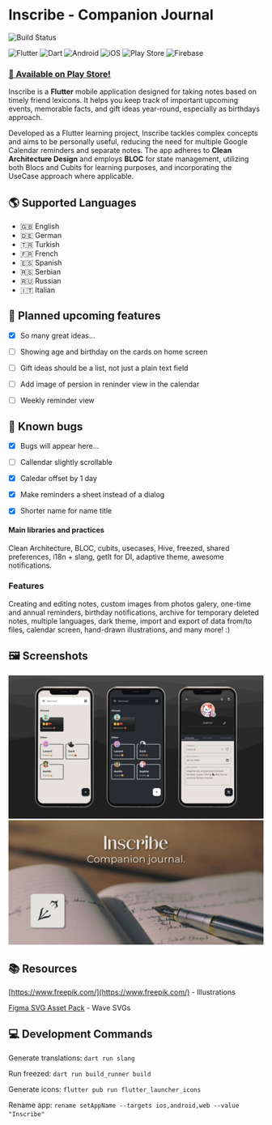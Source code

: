 # Inscribe - Companion Journal
![Build Status](https://app.bitrise.io/app/053180ea-3d4f-4655-b64c-b9fb9ab1d797/status.svg?token=lJlpdiRH-CJE_4oD8q0Fjw)

![Flutter](https://img.shields.io/badge/Flutter-%2302569B.svg?style=for-the-badge&logo=Flutter&logoColor=white)
![Dart](https://img.shields.io/badge/dart-%230175C2.svg?style=for-the-badge&logo=dart&logoColor=white)
![Android](https://img.shields.io/badge/Android-3DDC84?style=for-the-badge&logo=android&logoColor=white)
![iOS](https://img.shields.io/badge/iOS-000000?style=for-the-badge&logo=ios&logoColor=white)
![Play Store](https://img.shields.io/badge/Google_Play-414141?style=for-the-badge&logo=google-play&logoColor=white)
![Firebase](https://img.shields.io/badge/firebase-de4c12?style=for-the-badge&logo=firebase&logoColor=ffcd34)

### [🥳 Available on Play Store!](https://play.google.com/store/apps/details?id=com.tarapogancev.inscribe)

Inscribe is a **Flutter** mobile application designed for taking notes based on timely friend lexicons. It helps you keep track of important upcoming events, memorable facts, and gift ideas year-round, especially as birthdays approach.

Developed as a Flutter learning project, Inscribe tackles complex concepts and aims to be personally useful, reducing the need for multiple Google Calendar reminders and separate notes. The app adheres to **Clean Architecture Design** and employs **BLOC** for state management, utilizing both Blocs and Cubits for learning purposes, and incorporating the UseCase approach where applicable.

## 🌎 Supported Languages
- 🇬🇧 English
- 🇩🇪 German
- 🇹🇷 Turkish
- 🇫🇷 French
- 🇪🇸 Spanish
- 🇷🇸 Serbian
- 🇷🇺 Russian
- 🇮🇹 Italian

## 🧠 Planned upcoming features
- [x] So many great ideas...

- [ ] Showing age and birthday on the cards on home screen
- [ ] Gift ideas should be a list, not just a plain text field
- [ ] Add image of persion in reninder view in the calendar
- [ ] Weekly reminder view

## 🐞 Known bugs
- [x] Bugs will appear here...

- [ ] Callendar slightly scrollable
- [x] Caledar offset by 1 day
- [x] Make reminders a sheet instead of a dialog
- [x] Shorter name for name title

#### Main libraries and practices
Clean Architecture, BLOC, cubits, usecases, Hive, freezed, shared preferences, i18n + slang, getIt for DI, adaptive theme, awesome notifications.

### Features
Creating and editing notes, custom images from photos galery, one-time and annual reminders, birthday notifications, archive for temporary deleted notes, multiple languages, dark theme, import and export of data from/to files, calendar screen, hand-drawn illustrations, and many more! :)

## 🖼 Screenshots

![Inscribe](assets/git_feature_image.jpg)
![Inscribe](assets/feature_graphic.jpg)

## 📚 Resources
[https://www.freepik.com/](https://www.freepik.com/) - Illustrations

[Figma SVG Asset Pack](https://www.figma.com/file/qJfFm08K6qeLqT8enQNVer/Vector-Library---SVG-Assets-Pack-(Community)?type=design&mode=design&t=eGPguRAznDmO61Ju-0) - Wave SVGs

## 💻 Development Commands

Generate translations: `dart run slang`

Run freezed: `dart run build_runner build`

Generate icons: `flutter pub run flutter_launcher_icons`

Rename app: `rename setAppName --targets ios,android,web --value "Inscribe"`